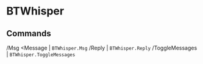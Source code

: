 # BTWhisper

## Commands
/Msg <Player> <Message | ``BTWhisper.Msg``
/Reply <Message> | ``BTWhisper.Reply``
/ToggleMessages | ``BTWhisper.ToggleMessages``

